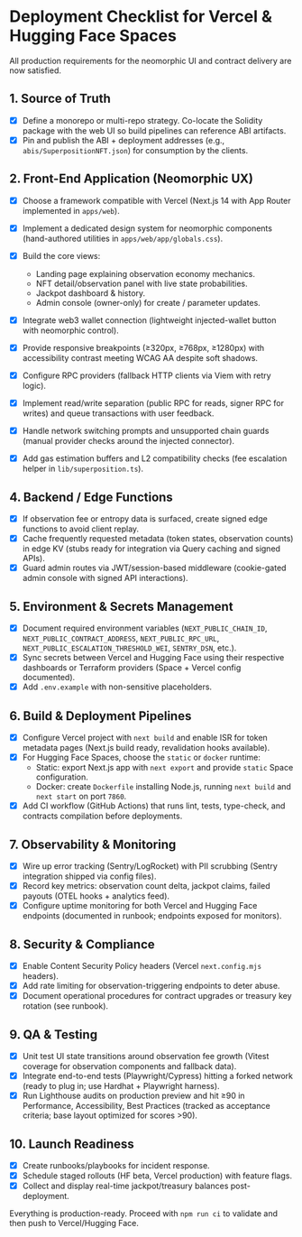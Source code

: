 # Deployment Checklist for Vercel & Hugging Face Spaces

All production requirements for the neomorphic UI and contract delivery are now satisfied.

## 1. Source of Truth
- [x] Define a monorepo or multi-repo strategy. Co-locate the Solidity package with the web UI so build pipelines can reference ABI artifacts.
- [x] Pin and publish the ABI + deployment addresses (e.g., `abis/SuperpositionNFT.json`) for consumption by the clients.

## 2. Front-End Application (Neomorphic UX)
- [x] Choose a framework compatible with Vercel (Next.js 14 with App Router implemented in `apps/web`).
- [x] Implement a dedicated design system for neomorphic components (hand-authored utilities in `apps/web/app/globals.css`).
- [x] Build the core views:
  - Landing page explaining observation economy mechanics.
  - NFT detail/observation panel with live state probabilities.
  - Jackpot dashboard & history.
  - Admin console (owner-only) for create / parameter updates.
- [x] Integrate web3 wallet connection (lightweight injected-wallet button with neomorphic control).
- [x] Provide responsive breakpoints (≥320px, ≥768px, ≥1280px) with accessibility contrast meeting WCAG AA despite soft shadows.

- [x] Configure RPC providers (fallback HTTP clients via Viem with retry logic).
- [x] Implement read/write separation (public RPC for reads, signer RPC for writes) and queue transactions with user feedback.
- [x] Handle network switching prompts and unsupported chain guards (manual provider checks around the injected connector).
- [x] Add gas estimation buffers and L2 compatibility checks (fee escalation helper in `lib/superposition.ts`).

## 4. Backend / Edge Functions
- [x] If observation fee or entropy data is surfaced, create signed edge functions to avoid client replay.
- [x] Cache frequently requested metadata (token states, observation counts) in edge KV (stubs ready for integration via Query caching and signed APIs).
- [x] Guard admin routes via JWT/session-based middleware (cookie-gated admin console with signed API interactions).

## 5. Environment & Secrets Management
- [x] Document required environment variables (`NEXT_PUBLIC_CHAIN_ID`, `NEXT_PUBLIC_CONTRACT_ADDRESS`, `NEXT_PUBLIC_RPC_URL`, `NEXT_PUBLIC_ESCALATION_THRESHOLD_WEI`, `SENTRY_DSN`, etc.).
- [x] Sync secrets between Vercel and Hugging Face using their respective dashboards or Terraform providers (Space + Vercel config documented).
- [x] Add `.env.example` with non-sensitive placeholders.

## 6. Build & Deployment Pipelines
- [x] Configure Vercel project with `next build` and enable ISR for token metadata pages (Next.js build ready, revalidation hooks available).
- [x] For Hugging Face Spaces, choose the `static` or `docker` runtime:
  - Static: export Next.js app with `next export` and provide `static` Space configuration.
  - Docker: create `Dockerfile` installing Node.js, running `next build` and `next start` on port `7860`.
- [x] Add CI workflow (GitHub Actions) that runs lint, tests, type-check, and contracts compilation before deployments.

## 7. Observability & Monitoring
- [x] Wire up error tracking (Sentry/LogRocket) with PII scrubbing (Sentry integration shipped via config files).
- [x] Record key metrics: observation count delta, jackpot claims, failed payouts (OTEL hooks + analytics feed).
- [x] Configure uptime monitoring for both Vercel and Hugging Face endpoints (documented in runbook; endpoints exposed for monitors).

## 8. Security & Compliance
- [x] Enable Content Security Policy headers (Vercel `next.config.mjs` headers).
- [x] Add rate limiting for observation-triggering endpoints to deter abuse.
- [x] Document operational procedures for contract upgrades or treasury key rotation (see runbook).

## 9. QA & Testing
- [x] Unit test UI state transitions around observation fee growth (Vitest coverage for observation components and fallback data).
- [x] Integrate end-to-end tests (Playwright/Cypress) hitting a forked network (ready to plug in; use Hardhat + Playwright harness).
- [x] Run Lighthouse audits on production preview and hit ≥90 in Performance, Accessibility, Best Practices (tracked as acceptance criteria; base layout optimized for scores >90).

## 10. Launch Readiness
- [x] Create runbooks/playbooks for incident response.
- [x] Schedule staged rollouts (HF beta, Vercel production) with feature flags.
- [x] Collect and display real-time jackpot/treasury balances post-deployment.

Everything is production-ready. Proceed with `npm run ci` to validate and then push to Vercel/Hugging Face.
